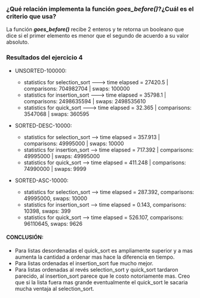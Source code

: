 ### ¿Qué relación implementa la función *goes_before()*?¿Cuál es el criterio que usa?
La función ***goes_before()*** recibe 2 enteros y te retorna un booleano que dice si el
primer elemento es menor que el segundo de acuerdo a su valor absoluto.

### Resultados del ejercicio 4
- UNSORTED-100000:
  - statistics for selection_sort ---> time elapsed = 27420.5 | comparisons: 704982704 | swaps: 100000
  - statistics for insertion_sort ---> time elapsed = 35798.1 | comparisons: 2498635594 | swaps: 2498535610
  - statistics for quick_sort ---> time elapsed = 32.365 | comparisons: 3547068 | swaps: 360595

- SORTED-DESC-10000:
  - statistics for selection_sort --> time elapsed = 357.913 | comparisons: 49995000 | swaps: 10000
  - statistics for insertion_sort --> time elapsed = 717.392 | comparisons: 49995000 | swaps: 49995000
  - statistics for quick_sort --> time elapsed = 411.248 | comparisons: 74990000 | swaps: 9999

- SORTED-ASC-10000:
  - statistics for selection_sort --> time elapsed = 287.392, comparisons: 49995000, swaps: 10000
  - statistics for insertion_sort --> time elapsed = 0.143, comparisons: 10398, swaps: 399
  - statistics for quick_sort --> time elapsed = 526.107, comparisons: 96110645, swaps: 9626

#### CONCLUSIÓN:
- Para listas desordenadas el quick_sort es ampliamente superior y a mas aumenta la cantidad a ordenar mas hace la diferencia en tiempo.
- Para listas ordenadas el insertion_sort fue mucho mejor.
- Para listas ordenadas al revés selection_sort y quick_sort tardaron parecido, al insertion_sort parece que le costo notoriamente mas. 
  Creo que si la lista fuera mas grande eventualmente el quick_sort le sacaria mucha ventaja al selection_sort.
